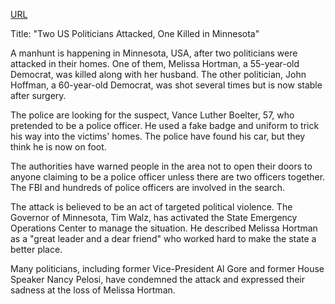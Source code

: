 <a href="https://www.bbc.com/news/articles/cgj83q2e562o">URL</a>

<p>Title: "Two US Politicians Attacked, One Killed in Minnesota"</p>
<p>A manhunt is happening in Minnesota, USA, after two politicians were attacked in their homes. One of them, Melissa Hortman, a 55-year-old Democrat, was killed along with her husband. The other politician, John Hoffman, a 60-year-old Democrat, was shot several times but is now stable after surgery.</p>
<p>The police are looking for the suspect, Vance Luther Boelter, 57, who pretended to be a police officer. He used a fake badge and uniform to trick his way into the victims' homes. The police have found his car, but they think he is now on foot.</p>
<p>The authorities have warned people in the area not to open their doors to anyone claiming to be a police officer unless there are two officers together. The FBI and hundreds of police officers are involved in the search.</p>
<p>The attack is believed to be an act of targeted political violence. The Governor of Minnesota, Tim Walz, has activated the State Emergency Operations Center to manage the situation. He described Melissa Hortman as a "great leader and a dear friend" who worked hard to make the state a better place.</p>
<p>Many politicians, including former Vice-President Al Gore and former House Speaker Nancy Pelosi, have condemned the attack and expressed their sadness at the loss of Melissa Hortman.</p>